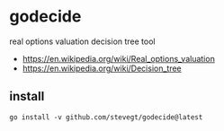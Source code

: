 # godecide
real options valuation decision tree tool 

- https://en.wikipedia.org/wiki/Real_options_valuation
- https://en.wikipedia.org/wiki/Decision_tree

## install

```
go install -v github.com/stevegt/godecide@latest
```
